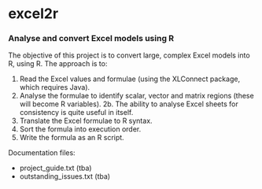 # excel2r

### Analyse and convert Excel models using R

The objective of this project is to convert large, complex Excel models into R, using R. The approach is to:

1. Read the Excel values and formulae (using the XLConnect package, which requires Java).
2. Analyse the formulae to identify scalar, vector and matrix regions (these will become R variables).
2b. The ability to analyse Excel sheets for consistency is quite useful in itself.
3. Translate the Excel formulae to R syntax.
4. Sort the formula into execution order.
5. Write the formula as an R script.

Documentation files:

* project_guide.txt (tba)
* outstanding_issues.txt (tba)
